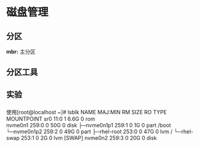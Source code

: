 <div style='display: none'>
  Date: 2022-01-16 14:11:31
  LastEditors: gyg
  LastEditTime: 2022-01-16 14:27:07
  FilePath: \test\1_16@磁盘管理.mm.md
</div>

# 磁盘管理

## 分区

**mbr:** 主分区

## 分区工具

## 实验

### 

使用[root@localhost ~]# lsblk
NAME          MAJ:MIN RM  SIZE RO TYPE MOUNTPOINT
sr0            11:0    1  6.6G  0 rom  
nvme0n1       259:0    0   50G  0 disk 
├─nvme0n1p1   259:1    0    1G  0 part /boot
└─nvme0n1p2   259:2    0   49G  0 part 
  ├─rhel-root 253:0    0   47G  0 lvm  /
  └─rhel-swap 253:1    0    2G  0 lvm  [SWAP]
nvme0n2       259:3    0   20G  0 disk 